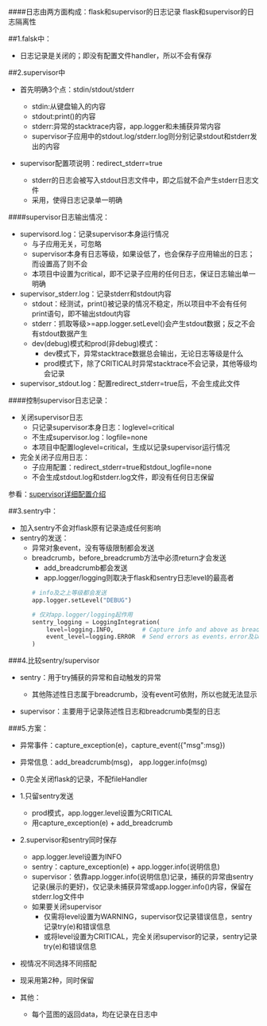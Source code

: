 ####日志由两方面构成：flask和supervisor的日志记录
flask和supervisor的日志隔离性

##1.falsk中：
- 日志记录是关闭的；即没有配置文件handler，所以不会有保存


##2.supervisor中
- 首先明确3个点：stdin/stdout/stderr
    - stdin:从键盘输入的内容
    - stdout:print()的内容
    - stderr:异常的stacktrace内容，app.logger和未捕获异常内容
    - supervisor子应用中的stdout.log/stderr.log则分别记录stdout和stderr发出的内容

- supervisor配置项说明：redirect_stderr=true  
    - stderr的日志会被写入stdout日志文件中，即之后就不会产生stderr日志文件
    - 采用，使得日志记录单一明确

####supervisor日志输出情况：
- supervisord.log：记录supervisor本身运行情况
    - 与子应用无关，可忽略
    - supervisor本身有日志等级，如果设低了，也会保存子应用输出的日志；而设置高了则不会
    - 本项目中设置为critical，即不记录子应用的任何日志，保证日志输出单一明确
- supervisor_stderr.log：记录stderr和stdout内容
	- stdout：经测试，print()被记录的情况不稳定，所以项目中不会有任何print语句，即不输出stdout内容
	- stderr：抓取等级>=app.logger.setLevel()会产生stdout数据；反之不会有stdout数据产生
	- dev(debug)模式和prod(非debug)模式：
	    - dev模式下，异常stacktrace数据总会输出，无论日志等级是什么
	    - prod模式下，除了CRITICAL时异常stacktrace不会记录，其他等级均会记录
- supervisor_stdout.log：配置redirect_stderr=true后，不会生成此文件

####控制supervisor日志记录：
- 关闭supervisor日志
    - 只记录supervisor本身日志：loglevel=critical
    - 不生成supervisor.log：logfile=none
    - 本项目中配置loglevel=critical，生成以记录supervisor运行情况
- 完全关闭子应用日志：
    - 子应用配置：redirect_stderr=true和stdout_logfile=none
    - 不会生成stdout.log和stderr.log文件，即没有任何日志保留

参看：[supervisor详细配置介绍](https://www.cnblogs.com/justuntil/p/9843011.html)

##3.sentry中：
- 加入sentry不会对flask原有记录造成任何影响
- sentry的发送：
    - 异常对象event，没有等级限制都会发送
    - breadcrumb，before_breadcrumb方法中必须return才会发送
        - add_breadcrumb都会发送
        - app.logger/logging则取决于flask和sentry日志level的最高者
        ```python
        # info及之上等级都会发送
        app.logger.setLevel("DEBUG")
  
        # 仅对app.logger/logging起作用
        sentry_logging = LoggingIntegration(
            level=logging.INFO,        # Capture info and above as breadcrumbs，只会抓取info及以上等级
            event_level=logging.ERROR  # Send errors as events，error及以上会被当做event而不再是breadcrumb
        )
        ```
        
###4.比较sentry/supervisor
- sentry：用于try捕获的异常和自动触发的异常
    - 其他陈述性日志属于breadcrumb，没有event可依附，所以也就无法显示

- supervisor：主要用于记录陈述性日志和breadcrumb类型的日志
      
###5.方案：
- 异常事件：capture_exception(e)，capture_event({"msg":msg}) 
- 异常信息：add_breadcrumb(msg)， app.logger.info(msg)

- 0.完全关闭flask的记录，不配fileHandler
- 1.只留sentry发送
    - prod模式，app.logger.level设置为CRITICAL
    - 用capture_exception(e) + add_breadcrumb
- 2.supervisor和sentry同时保存
    - app.logger.level设置为INFO
    - sentry：capture_exception(e) + app.logger.info(说明信息)
    - supervisor：依靠app.logger.info(说明信息)记录，捕获的异常由sentry记录(展示的更好)，仅记录未捕获异常或app.logger.info()内容，保留在stderr.log文件中
    - 如果要关闭supervisor
        - 仅需将level设置为WARNING，supervisor仅记录错误信息，sentry记录try(e)和错误信息
        - 或将level设置为CRITICAL，完全关闭supervisor的记录，sentry记录try(e)和错误信息
- 视情况不同选择不同搭配
- 现采用第2种，同时保留
- 其他：
    - 每个蓝图的返回data，均在记录在日志中